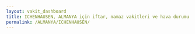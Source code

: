 ```yaml
---
layout: vakit_dashboard
title: ICHENHAUSEN, ALMANYA için iftar, namaz vakitleri ve hava durumu - ilçe/eyalet seç
permalink: /ALMANYA/ICHENHAUSEN/
---
```


<script type="text/javascript">
  var GLOBAL_COUNTRY = 'ALMANYA';
  var GLOBAL_CITY = 'ICHENHAUSEN';
  var GLOBAL_STATE = '';
  var lat = 72;
  var lon = 21;
</script>
